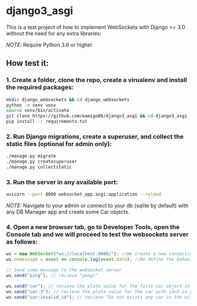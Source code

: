 # django3_asgi

This is a test project of how to implement WebSockets with Django >= 3.0 without the need for any extra libraries:

_NOTE:_ Require Python 3.6 or higher

## How test it:

### 1. Create a folder, clone the repo, create a virualenv and install the required packages:

```bash
mkdir django_websockets && cd django_websockets
python -m venv venv
source venv/bin/activate
git clone https://github.com/eamigo86/django3_asgi && cd django3_asgi
pip install -r requirements.txt
```

### 2. Run Django migrations, create a superuser, and collect the static files (optional for admin only):

```bash
./manage.py migrate
./manage.py createsuperuser
./manage.py collectstatic
```

### 3. Run the server in any available port:

```bash
uvicorn --port 8000 websocket_app.asgi:application --reload
```

_NOTE:_ Navigate to your admin or connect to your db (sqlite by default) with any DB Manager app and create some Car objects.

### 4. Open a new browser tab, go to Developer Tools, open the Console tab and we will proceed to test the websockets server as follows:

```javascript
ws = new WebSocket("ws://localhost:8000/"); //We create a new connection to our server specifying the protocol, address, and port
ws.onmessage = event => console.log(event.data); //We define the behavior that our client will have with the incoming messages

// Send some message to the websocket server
ws.send("ping"); // recieve "pong!"

ws.send("car"); // recieve the plate value for the first car object in db
ws.send("car:3"); // recieve the plate value for the car with id=3 in your db
ws.send("car:invalid_id"); // recieve "Do not exists any car in the with id 'invalid_id'"
```

